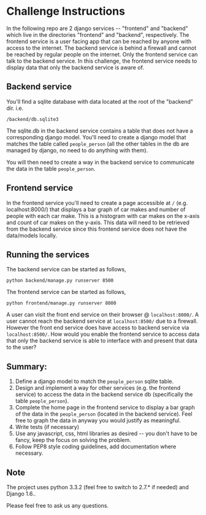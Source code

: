 # Challenge Instructions


In the following repo are 2 django services -- "frontend" and "backend" which live in the directories "frontend" and "backend", respectively. The frontend service is a user facing app that can be reached by anyone with access to the internet. The backend service is behind a firewall and cannot be reached by regular people on the internet. Only the frontend service can talk to the backend service. In this challenge, the frontend service needs to display data that only the backend service is aware of.


## Backend service

You'll find a sqlite database with data located at the root of the "backend" dir. i.e.

```
/backend/db.sqlite3
```

The sqlite.db in the backend service contains a table that does not have a corresponding django model. You'll need to create a django model that matches the table called `people_person` (all the other tables in the db are managed by django, no need to do anything with them).

You will then need to create a way in the backend service to communicate the data in the table `people_person`.




## Frontend service

In the frontend service you'll need to create a page accessible at `/` (e.g. localhost:8000/) that displays a bar graph of car makes and number of people with each car make. This is a histogram with car makes on the x-axis and count of car makes on the y-axis. This data will need to be retrieved from the backend service since this frontend service does not have the data/models locally.



## Running the services
The backend service can be started as follows,

```
python backend/manage.py runserver 8500
```

The frontend service can be started as follows,

```
python frontend/manage.py runserver 8000
```

A user can visit the front end service on their browser @ `localhost:8000/`. A user cannot reach the backend service at `localhost:8500/` due to a firewall. However the front end service does have access to backend service via `localhost:8500/`. How would you enable the frontend service to access data that only the backend service is able to interface with and present that data to the user?



## Summary:

1. Define a django model to match the `people_person` sqlite table.
2. Design and implement a way for other services (e.g. the frontend service) to access the data in the backend service db (specifically the table `people_person`).
3. Complete the home page in the frontend service to display a bar graph of the data in the `people_person` (located in the backend service). Feel free to graph the data in anyway you would justify as meaningful.
4. Write tests (if necessary)
5. Use any javascript, css, html libraries as desired -- you don't have to be fancy, keep the focus on solving the problem.
6. Follow PEP8 style coding guidelines, add documentation where necessary.

## Note

The project uses python 3.3.2 (feel free to switch to 2.7.* if needed) and Django 1.6..

Please feel free to ask us any questions.
